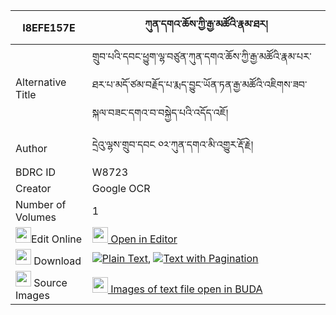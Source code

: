 |I8EFE157E|ཀུན་དགའ་ཆོས་ཀྱི་རྒྱ་མཚོའི་རྣམ་ཐར། 
| --- | --- 
|Alternative Title |གྲུབ་པའི་དབང་ཕྱུག་ལྷ་བཙུན་ཀུན་དགའ་ཆོས་ཀྱི་རྒྱ་མཚོའི་རྣམ་པར་ཐར་པ་མདོ་ཙམ་བརྗོད་པ་རྨད་བྱུང་ཡོན་ཏན་རྒྱ་མཚོའི་འཇིགས་ཟབ་སྐལ་བཟང་དགའ་བ་བསྐྱེད་པའི་འདོད་འཇོ།
|Author| དྲེའུ་ལྷས་གྲུབ་དབང ༠༢་ཀུན་དགའ་མི་འགྱུར་རྡོ་རྗེ།
|BDRC ID | W8723
|Creator | Google OCR
|Number of Volumes| 1
|<img width="25" src="https://img.icons8.com/color/25/000000/edit-property.png">Edit Online| [<img width="25" src="https://avatars.githubusercontent.com/u/45091458?s=200&v=4"> Open in Editor](http://editor.openpecha.org/I8EFE157E)
|<img width="25" src="https://img.icons8.com/fluent/48/000000/download-2.png"/>  Download | [![](https://img.icons8.com/color/20/000000/txt.png)Plain Text](https://github.com/Openpecha/I8EFE157E/releases/download/v2/kunga_cho_kyi_gyatso_i_namtar_plain_I8EFE157E.zip), [![](https://img.icons8.com/color/20/000000/txt.png)Text with Pagination](https://github.com/Openpecha/I8EFE157E/releases/download/v2/kunga_cho_kyi_gyatso_i_namtar_pages_I8EFE157E.zip)
|<img width="25" src="https://img.icons8.com/plasticine/100/000000/pictures-folder.png"/>  Source Images | [<img width="25" src="https://library.bdrc.io/icons/BUDA-small.svg"> Images of text file open in BUDA](https://library.bdrc.io/show/bdr:W8723)